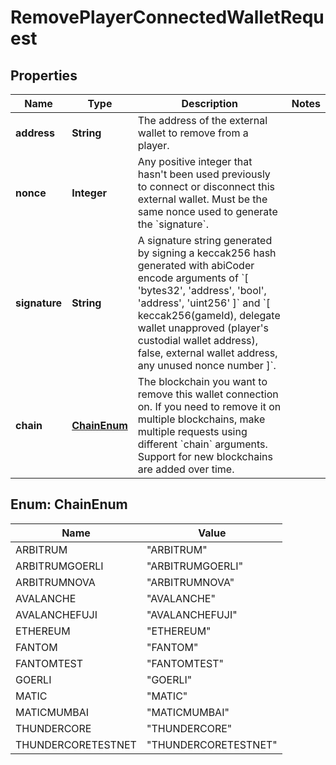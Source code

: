 

# RemovePlayerConnectedWalletRequest


## Properties

| Name | Type | Description | Notes |
|------------ | ------------- | ------------- | -------------|
|**address** | **String** | The address of the external wallet to remove from a player. |  |
|**nonce** | **Integer** | Any positive integer that hasn&#39;t been used previously to connect or disconnect this external wallet. Must be the same nonce used to generate the &#x60;signature&#x60;. |  |
|**signature** | **String** | A signature string generated by signing a keccak256 hash generated with abiCoder encode arguments of &#x60;[ &#39;bytes32&#39;, &#39;address&#39;, &#39;bool&#39;, &#39;address&#39;, &#39;uint256&#39; ]&#x60; and &#x60;[ keccak256(gameId), delegate wallet unapproved (player&#39;s custodial wallet address), false, external wallet address, any unused nonce number ]&#x60;. |  |
|**chain** | [**ChainEnum**](#ChainEnum) | The blockchain you want to remove this wallet connection on. If you need to remove it on multiple blockchains, make multiple requests using different &#x60;chain&#x60; arguments. Support for new blockchains are added over time. |  |



## Enum: ChainEnum

| Name | Value |
|---- | -----|
| ARBITRUM | &quot;ARBITRUM&quot; |
| ARBITRUMGOERLI | &quot;ARBITRUMGOERLI&quot; |
| ARBITRUMNOVA | &quot;ARBITRUMNOVA&quot; |
| AVALANCHE | &quot;AVALANCHE&quot; |
| AVALANCHEFUJI | &quot;AVALANCHEFUJI&quot; |
| ETHEREUM | &quot;ETHEREUM&quot; |
| FANTOM | &quot;FANTOM&quot; |
| FANTOMTEST | &quot;FANTOMTEST&quot; |
| GOERLI | &quot;GOERLI&quot; |
| MATIC | &quot;MATIC&quot; |
| MATICMUMBAI | &quot;MATICMUMBAI&quot; |
| THUNDERCORE | &quot;THUNDERCORE&quot; |
| THUNDERCORETESTNET | &quot;THUNDERCORETESTNET&quot; |



